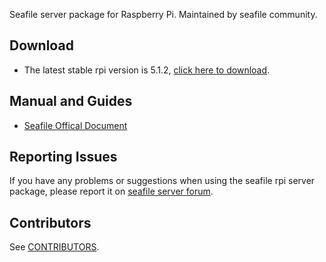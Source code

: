 Seafile server package for Raspberry Pi. Maintained by seafile community.

## Download

- The latest stable rpi version is 5.1.2, [click here to download](https://github.com/haiwen/seafile-rpi/releases/download/v5.1.2/seafile-server_stable_5.1.2_pi.tar.gz).

## Manual and Guides

- [Seafile Offical Document](http://manual.seafile.com/deploy/using_sqlite.html)

## Reporting Issues

If you have any problems or suggestions when using the seafile rpi server package, please report it on [seafile server forum](https://forum.seafile-server.org/).

## Contributors

See [CONTRIBUTORS](CONTRIBUTORS).
